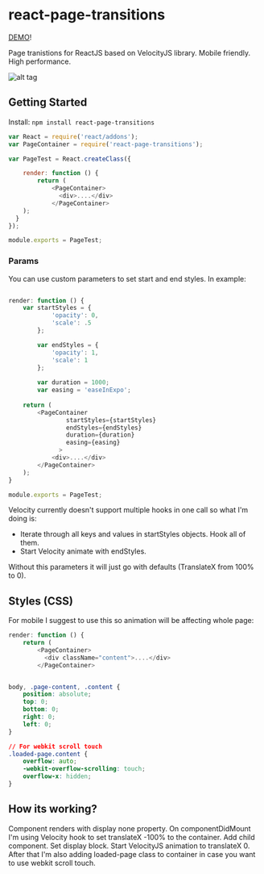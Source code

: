 # react-page-transitions

[DEMO](http://jaing.github.io/react-page-transitions/)!

Page tranistions for ReactJS based on VelocityJS library. Mobile friendly. High performance.

![alt tag](http://i.imgur.com/jAELIYM.gif)

## Getting Started

Install: `npm install react-page-transitions`

```js
var React = require('react/addons');
var PageContainer = require('react-page-transitions');

var PageTest = React.createClass({

	render: function () {
		return (
			<PageContainer>
			  <div>....</div>
			</PageContainer>
    );
  }
});

module.exports = PageTest;

```
### Params
You can use custom parameters to set start and end styles. In example:

```js

render: function () {
	var startStyles = {
            'opacity': 0,
            'scale': .5
        };

        var endStyles = {
            'opacity': 1,
            'scale': 1
        };
        
        var duration = 1000;
    	var easing = 'easeInExpo';
        
	return (
		<PageContainer
		        startStyles={startStyles}
		        endStyles={endStyles}
		        duration={duration}
		        easing={easing}
		      >
			<div>....</div>
		</PageContainer>
	);
}

module.exports = PageTest;

```

Velocity currently doesn't support multiple hooks in one call so what I'm doing is:
- Iterate through all keys and values in startStyles objects. Hook all of them.
- Start Velocity animate with endStyles.

Without this parameters it will just go with defaults (TranslateX from 100% to 0).


## Styles (CSS)
For mobile I suggest to use this so animation will be affecting whole page:

```js
render: function () {
	return (
		<PageContainer>
		  <div className="content">....</div>
		</PageContainer>
```

```css

body, .page-content, .content {
	position: absolute;
	top: 0;
	bottom: 0;
	right: 0;
	left: 0;
}

// For webkit scroll touch
.loaded-page.content {
	overflow: auto;
	-webkit-overflow-scrolling: touch;
	overflow-x: hidden;
}

```


## How its working?
Component renders with display none property. On componentDidMount I'm using Velocity hook to set translateX -100% to the container. Add child component. Set display block. Start VelocityJS animation to translateX 0. After that I'm also adding loaded-page class to container in case you want to use webkit scroll touch.

